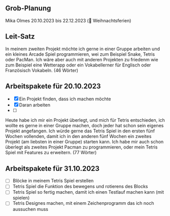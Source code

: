 ## Grob-Planung
Mika Olmes
20.10.2023 bis 22.12.2023 (🎄 Weihnachtsferien)

## Leit-Satz
In meinem zweiten Projekt möchte ich gerne in einer Gruppe arbeiten und ein kleines Arcade Spiel programmieren, wei zum Beispiel Snake, Tetris oder PacMan. Ich wäre aber auch mit anderen Projekten zu friedenm wie zum Beispiel eine Wetterapp oder ein Vokabellerner für Englisch oder Französisch Vokabeln. (46 Wörter)

## Arbeitspakete für 20.10.2023
- [X] Ein Projekt finden, dass ich machen möchte
- [X] Daran arbeiten
- [ ] 

Heute habe ich mir ein Projekt überlegt, und mich für Tetris entschieden, ich wollte es gerne in einer Gruppe machen, doch jeder hat schon sein eigenes Projekt angefangen. Ich würde gerne das Tetris Spiel in den ersten fünf Wochen vollenden, damit ich in den anderen fünf Wochen ein zweites Projekt (am liebsten in einer Gruppe) starten kann. Ich habe mir auch schon überlegt als zweites Projekt Pacman zu programmieren, oder mein Tetris Spiel mit Features zu erweitern. (77 Wörter)

## Arbeitspakete für 31.10.2023
- [ ] Blöcke in meinem Tetris Spiel erstellen
- [ ] Tetris Spiel die Funktion des bewegens und rotierens des Blocks
- [ ] Tetris Spiel so fertig machen, damit ich einen Testlauf machen kann (mit spielen)
- [ ] Tetris Designes machen, mit einem Zeichenprogramm das ich noch aussuchen muss

